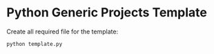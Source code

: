 # Python Generic Projects Template

Create all required file for the template:
```bash
python template.py
```
